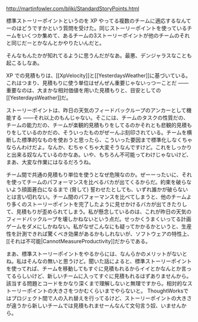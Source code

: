 http://martinfowler.com/bliki/StandardStoryPoints.html

標準ストーリーポイントというのを XP やってる複数のチームに適応するなんてーのはどうですかという質問を受けた。同じストーリーポイントを使っているチームをいくつか集めて、あるチームの3ストーリーポイントが他のチームのそれと同じだーとかなんとかやりたいんだと。

そんなもんたかが知れてるように思うんだがなあ。最悪、デンジャラスなことも起こるしなあ。

XP での見積もりは、[[XpVelocity]]と[[YesterdaysWeather]]に基づいている。これはつまり、見積もりに使う単位はぜんぜん重要じゃないっつーことだ ——重要なのは、大まかな相対価値を用いた見積もりと、目安としての[[YesterdaysWeather]]だ。

ストーリーポイントは、昨日の天気のフィードバックループのアンカーとして機能する ——それ以上のもんじゃない。そこには、チームのタスクの性質だの、チームの能力だの、チームが楽観的見積もりをしてるのかそれとも悲観的見積もりをしているのかだの、そういったものがぜーんぶ刻印されている。チームを横断した標準的なものを使おうと思ったら、こういった要因まで標準化しなくちゃならんわけだよ。なんか、むちゃくちゃ大変そうなんですけど。これをしっかりと出来る奴なんているのかなあ。いや、もちろん不可能ってわけじゃないけど、まあ、大変な作業にはなるだろうね。

チーム間で共通の見積もり単位を使うとなぜ危険なのか。ぜーーったいに、それを使ってチームのパフォーマンスを比べるバカが出てくるからだ。約束を破らないよう顔面蒼白になるまで (脅して) 誓わせたとしても、いずれ誰かが破らないとは言い切れない。チーム間のパフォーマンスを比べてしまうと、他のチームより多くのストーリーポイントを完了したように見せかけるバカが出てきたりして、見積もりが歪められてしまう。私が懸念しているのは、これが昨日の天気のフィードバックループを壊しかねないという点だ。せっかくうまくいってる計画ゲームをダメにしかねない。私がなぜこんなにも疑ってかかるかというと、生産性を計測できれば驚くべき効果があるかもしれないが、ソフトウェアの特性上、[[それは不可能|CannotMeasureProductivity]]だからである。

まあ、標準ストーリーポイントをやるからには、なんらかのメリットがないとね。私はそんなの無いと思うけど。聞いた話によると、標準ストーリーポイントを使ってれば、チームを移動してもすぐに見積もれるからイイとかなんとか言ってるらしいけど、新しいチームに入ってすぐに見積もれるはずありませんから。該当する問題とコードをかなり深くまで理解しないと無理ですから。相対的なストーリーポイントの大きさをつかむくらいまでやらないと。 ThoughtWorksではプロジェクト間で人の入れ替えを行ってるけど、ストーリーポイントの大きさが違うから新しいチームでは見積もれませーんなんて文句言う奴、いませんから。
